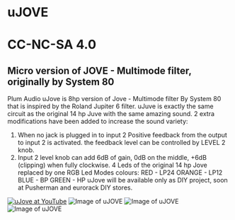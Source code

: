 # uJOVE
# CC-NC-SA 4.0
## Micro version of JOVE - Multimode filter, originally by System 80
Plum Audio uJove is 8hp version of Jove - Multimode filter By System 80 that is inspired by the Roland Jupiter 6 filter.
uJuve is exactly the same circuit as the original 14 hp Juve with the same amazing sound. 
2 extra modifications have been added to increase the sound variety:
1. When no jack is plugged in to input 2 Positive feedback from the output to input 2 is activated. the feedback level can be controlled by LEVEL 2 knob.
2. Input 2 level knob can add 6dB of gain, 0dB on the middle, +6dB (clipping) when fully clockwise. 
4 Leds of the original 14 hp Jove replaced by one RGB Led
Modes colours:
RED - LP24 
ORANGE - LP12
BLUE - BP
GREEN - HP
uJove will be available only as DIY project, soon at Pusherman and eurorack DIY stores.

[![uJove at YouTube](https://github.com/Shayshez/uJOVE/blob/master/YouTube.png)](https://youtu.be/qpCmzDNtNPw)
![Image of uJOVE](https://github.com/Shayshez/uJOVE/blob/master/uJove_pr_s.png)
![Image of uJOVE](https://github.com/Shayshez/uJOVE/blob/master/uJOVE5T.png)
![Image of uJOVE](https://github.com/Shayshez/uJOVE/blob/master/uJOVE5B.png)
